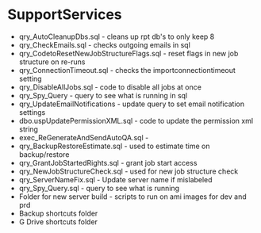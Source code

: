 # SupportServices

* qry_AutoCleanupDbs.sql - cleans up rpt db's to only keep 8
* qry_CheckEmails.sql - checks outgoing emails in sql
* qry_CodetoResetNewJobStructureFlags.sql - reset flags in new job structure on re-runs
* qry_ConnectionTimeout.sql - checks the importconnectiontimeout setting
* qry_DisableAllJobs.sql - code to disable all jobs at once
* qry_Spy_Query - query to see what is running in sql
* qry_UpdateEmailNotifications - update query to set email notification settings
* dbo.uspUpdatePermissionXML.sql - code to update the permission xml string
* exec_ReGenerateAndSendAutoQA.sql -
* qry_BackupRestoreEstimate.sql - used to estimate time on backup/restore
* qry_GrantJobStartedRights.sql - grant job start access
* qry_NewJobStructureCheck.sql - used for new job structure check
* qry_ServerNameFix.sql - Update server name if mislabeled
* qry_Spy_Query.sql - query to see what is running
* Folder for new server build - scripts to run on ami images for dev and prd
* Backup shortcuts folder
* G Drive shortcuts folder










